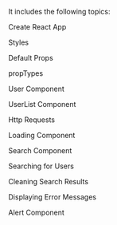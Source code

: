 It includes the following topics:

Create React App

Styles

Default Props

propTypes

User Component

UserList Component

Http Requests

Loading Component

Search Component

Searching for Users

Cleaning Search Results

Displaying Error Messages

Alert Component
